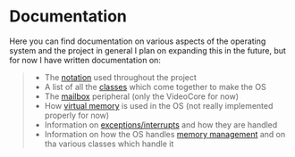 # Documentation

 Here you can find documentation on various aspects of the operating system and the project in general
 I plan on expanding this in the future, but for now I have written documentation on:

> - The [notation](notation.md) used throughout the project
> - A list of all the [classes](classes.md) which come together to make the OS
> - The [mailbox](mailbox.md) peripheral (only the VideoCore for now)
> - How [virtual memory](virtual_memory.md) is used in the OS (not really implemented properly for now)
> - Information on [exceptions/interrupts](exceptions.md) and how they are handled
> - Information on how the OS handles [memory management](memory.md) and on tha various classes which handle it